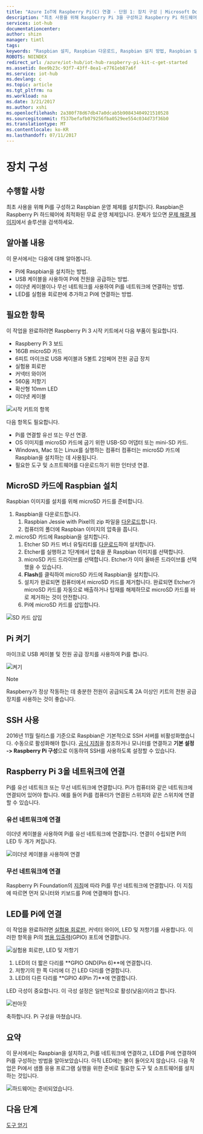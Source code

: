 ```yaml
---
title: "Azure IoT에 Raspberry Pi(C) 연결 - 단원 1: 장치 구성 | Microsoft Docs"
description: "최초 사용을 위해 Raspberry Pi 3을 구성하고 Raspberry Pi 하드웨어에 최적화된 무료 운영 체제인 Raspbian OS를 설치합니다."
services: iot-hub
documentationcenter: 
author: shizn
manager: timtl
tags: 
keywords: "Raspbian 설치, Raspbian 다운로드, Raspbian 설치 방법, Raspbian 설정, Raspberry Pi 설치 Raspbian, Raspberry Pi 설치 OS, Raspberry Pi SD 카드 설치, Raspberry Pi 연결, Raspberry Pi에 연결, Raspberry Pi 연결"
ROBOTS: NOINDEX
redirect_url: /azure/iot-hub/iot-hub-raspberry-pi-kit-c-get-started
ms.assetid: 8ee9b23c-93f7-43ff-8ea1-e7761eb87a6f
ms.service: iot-hub
ms.devlang: c
ms.topic: article
ms.tgt_pltfrm: na
ms.workload: na
ms.date: 3/21/2017
ms.author: xshi
ms.openlocfilehash: 2a380f78d67db47a0dcab5b90843404921510528
ms.sourcegitcommit: f537befafb079256fba0529ee554c034d73f36b0
ms.translationtype: MT
ms.contentlocale: ko-KR
ms.lasthandoff: 07/11/2017
---
```

# <a name="configure-your-device"></a>장치 구성
## <a name="what-you-will-do"></a>수행할 사항
최초 사용을 위해 Pi를 구성하고 Raspbian 운영 체제를 설치합니다. Raspbian은 Raspberry Pi 하드웨어에 최적화된 무료 운영 체제입니다. 문제가 있으면 [문제 해결 페이지](iot-hub-raspberry-pi-kit-c-troubleshooting.md)에서 솔루션을 검색하세요.

## <a name="what-you-will-learn"></a>알아볼 내용
이 문서에서는 다음에 대해 알아봅니다.

* Pi에 Raspbian을 설치하는 방법.
* USB 케이블을 사용하여 Pi에 전원을 공급하는 방법.
* 이더넷 케이블이나 무선 네트워크를 사용하여 Pi를 네트워크에 연결하는 방법.
* LED를 실험용 회로판에 추가하고 Pi에 연결하는 방법.

## <a name="what-you-need"></a>필요한 항목
이 작업을 완료하려면 Raspberry Pi 3 시작 키트에서 다음 부품이 필요합니다.

* Raspberry Pi 3 보드
* 16GB microSD 카드
* 6피트 마이크로 USB 케이블과 5볼트 2암페어 전원 공급 장치
* 실험용 회로판
* 커넥터 와이어
* 560옴 저항기
* 확산형 10mm LED
* 이더넷 케이블 

![시작 키트의 항목](media/iot-hub-raspberry-pi-lessons/lesson1/starter_kit.jpg)

다음 항목도 필요합니다.

* Pi를 연결할 유선 또는 무선 연결.
* OS 이미지를 microSD 카드에 굽기 위한 USB-SD 어댑터 또는 mini-SD 카드.
* Windows, Mac 또는 Linux를 실행하는 컴퓨터  컴퓨터는 microSD 카드에 Raspbian을 설치하는 데 사용됩니다.
* 필요한 도구 및 소프트웨어를 다운로드하기 위한 인터넷 연결.

## <a name="install-raspbian-on-the-microsd-card"></a>MicroSD 카드에 Raspbian 설치
Raspbian 이미지를 설치를 위해 microSD 카드를 준비합니다.

1. Raspbian을 다운로드합니다.
   1. Raspbian Jessie with Pixel의 zip 파일을 [다운로드](https://www.raspberrypi.org/downloads/raspbian/)합니다.
   2. 컴퓨터의 폴더에 Raspbian 이미지의 압축을 풉니다.
2. microSD 카드에 Raspbian을 설치합니다.
   1. Etcher SD 카드 버너 유틸리티를 [다운로드](https://www.etcher.io)하여 설치합니다.
   2. Etcher를 실행하고 1단계에서 압축을 푼 Raspbian 이미지를 선택합니다.
   3. microSD 카드 드라이브를 선택합니다.
      Etcher가 이미 올바른 드라이브를 선택했을 수 있습니다.
   4. **Flash**를 클릭하여 microSD 카드에 Raspbian을 설치합니다.
   5. 설치가 완료되면 컴퓨터에서 microSD 카드를 제거합니다.
      완료되면 Etcher가 microSD 카드를 자동으로 배출하거나 탑재를 해제하므로 microSD 카드를 바로 제거하는 것이 안전합니다.
   6. Pi에 microSD 카드를 삽입합니다.

![SD 카드 삽입](media/iot-hub-raspberry-pi-lessons/lesson1/insert_sdcard.jpg)

## <a name="turn-on-pi"></a>Pi 켜기
마이크로 USB 케이블 및 전원 공급 장치를 사용하여 Pi를 켭니다.

![켜기](media/iot-hub-raspberry-pi-lessons/lesson1/micro_usb_power_on.jpg)

> [!NOTE]
> Raspberry가 정상 작동하는 데 충분한 전원이 공급되도록 2A 이상인 키트의 전원 공급 장치를 사용하는 것이 좋습니다.

## <a name="enable-ssh"></a>SSH 사용
2016년 11월 릴리스를 기준으로 Raspbian은 기본적으로 SSH 서버를 비활성화했습니다. 수동으로 활성화해야 합니다. [공식 지침](https://www.raspberrypi.org/documentation/remote-access/ssh/)을 참조하거나 모니터를 연결하고 **기본 설정 -> Raspberry Pi 구성**으로 이동하여 SSH를 사용하도록 설정할 수 있습니다.

## <a name="connect-raspberry-pi-3-to-the-network"></a>Raspberry Pi 3을 네트워크에 연결
Pi를 유선 네트워크 또는 무선 네트워크에 연결합니다. Pi가 컴퓨터와 같은 네트워크에 연결되어 있어야 합니다. 예를 들어 Pi를 컴퓨터가 연결된 스위치와 같은 스위치에 연결할 수 있습니다.

### <a name="connect-to-a-wired-network"></a>유선 네트워크에 연결
이더넷 케이블을 사용하여 Pi를 유선 네트워크에 연결합니다. 연결이 수립되면 Pi의 LED 두 개가 켜집니다.

![이더넷 케이블을 사용하여 연결](media/iot-hub-raspberry-pi-lessons/lesson1/connect_ethernet.jpg)

### <a name="connect-to-a-wireless-network"></a>무선 네트워크에 연결
Raspberry Pi Foundation의 [지침](https://www.raspberrypi.org/learning/software-guide/wifi/)에 따라 Pi를 무선 네트워크에 연결합니다. 이 지침에 따르면 먼저 모니터와 키보드를 Pi에 연결해야 합니다.

## <a name="connect-the-led-to-pi"></a>LED를 Pi에 연결
이 작업을 완료하려면 [실험용 회로판](https://learn.sparkfun.com/tutorials/how-to-use-a-breadboard), 커넥터 와이어, LED 및 저항기를 사용합니다. 이러한 항목을 Pi의 [범용 입출력](https://www.raspberrypi.org/documentation/usage/gpio/)(GPIO) 포트에 연결합니다.

![실험용 회로판, LED 및 저항기](media/iot-hub-raspberry-pi-lessons/lesson1/breadboard_led_resistor.jpg)

1. LED의 더 짧은 다리를 **GPIO GND(Pin 6)**에 연결합니다.
2. 저항기의 한 쪽 다리에 더 긴 LED 다리를 연결합니다.
3. LED의 다른 다리를 **GPIO 4(Pin 7)**에 연결합니다.

LED 극성이 중요합니다. 이 극성 설정은 일반적으로 활성(낮음)이라고 합니다.

![핀아웃](media/iot-hub-raspberry-pi-lessons/lesson1/pinout_breadboard.png)

축하합니다. Pi 구성을 마쳤습니다.

## <a name="summary"></a>요약
이 문서에서는 Raspbian을 설치하고, Pi를 네트워크에 연결하고, LED를 Pi에 연결하여 Pi를 구성하는 방법을 알아보았습니다. 아직 LED에는 불이 들어오지 않습니다. 다음 작업은 Pi에서 샘플 응용 프로그램 실행을 위한 준비로 필요한 도구 및 소프트웨어를 설치하는 것입니다.

![하드웨어는 준비되었습니다.](media/iot-hub-raspberry-pi-lessons/lesson1/hardware_ready.jpg)

## <a name="next-steps"></a>다음 단계
[도구 얻기](iot-hub-raspberry-pi-kit-c-lesson1-get-the-tools-win32.md)

